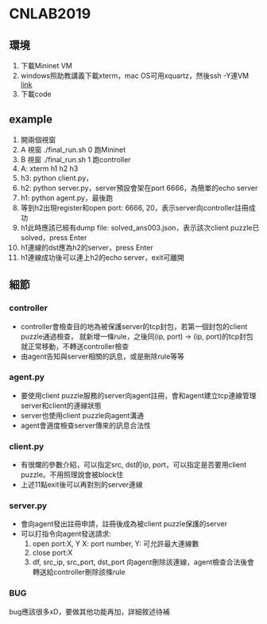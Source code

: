 # CNLAB2019

## 環境

1. 下載Mininet VM
2. windows照助教講義下載xterm，mac OS可用xquartz，然後ssh -Y連VM
   [link](https://www.xquartz.org)
3. 下載code

## example

1. 開兩個視窗
2. A 視窗 ./final_run.sh 0 跑Mininet
3. B 視窗 ./final_run.sh 1 跑controller
4. A: xterm h1 h2 h3
5. h3: python client.py，
6. h2: python server.py，server預設會架在port 6666，為簡單的echo server
7. h1: python agent.py，最後跑
8. 等到h2出現register和open port: 6666, 20，表示server向controller註冊成功
9. h1此時應該已經有dump file: solved_ans003.json，表示該次client puzzle已solved，press Enter
10. h1連線的dst應為h2的server，press Enter
11. h1連線成功後可以連上h2的echo server，exit可離開

## 細節

### controller

* controller會檢查目的地為被保護server的tcp封包，若第一個封包的client puzzle通過檢查，
  就新增一條rule，之後同(ip, port) -> (ip, port)的tcp封包就正常移動，不轉送controller檢查
* 由agent告知與server相關的訊息，或是刪除rule等等

### agent.py

* 要使用client puzzle服務的server向agent註冊，會和agent建立tcp連線管理server和client的連線狀態
* server也使用client puzzle向agent溝通
* agent會適度檢查server傳來的訊息合法性

### client.py

* 有很爛的參數介紹，可以指定src, dst的ip, port，可以指定是否要用client puzzle。不用照理說會被block住
* 上述11點exit後可以再對別的server連線

### server.py

* 會向agent發出註冊申請，註冊後成為被client puzzle保護的server
* 可以打指令向agent發送請求:
	1.	open port:X, Y
		X: port number, Y: 可允許最大連線數
	2.	close port:X
	3.	df, src_ip, src_port, dst_port
		向agent刪除該連線，agent檢查合法後會轉送給controller刪除該條rule

### BUG

bug應該很多xD，要做其他功能再加，詳細敘述待補
